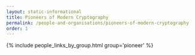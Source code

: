```yaml
---
layout: static-informational
title: Pioneers of Modern Cryptography
permalink: /people-and-organisations/pioneers-of-modern-cryptography
order: 1
---
```


{% include people_links_by_group.html group='pioneer' %}
